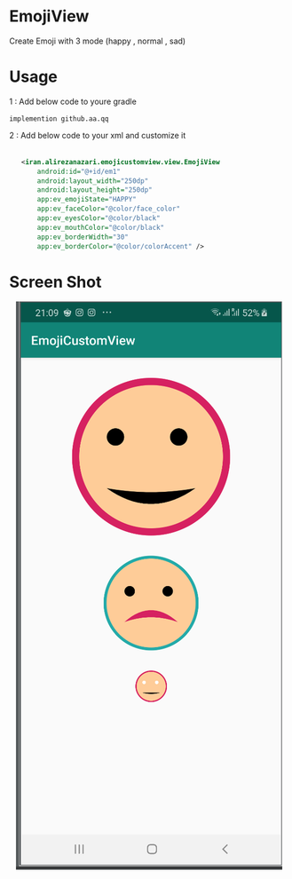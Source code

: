# EmojiView
 Create Emoji with 3 mode (happy , normal , sad)
 
 # Usage 
 
 1 : Add below code to youre gradle
 
 ```
 implemention github.aa.qq
 ```
 
 2 : Add below code to your xml and customize it
 
 ```xml

    <iran.alirezanazari.emojicustomview.view.EmojiView
        android:id="@+id/em1"
        android:layout_width="250dp"
        android:layout_height="250dp"
        app:ev_emojiState="HAPPY"
        app:ev_faceColor="@color/face_color"
        app:ev_eyesColor="@color/black"
        app:ev_mouthColor="@color/black"
        app:ev_borderWidth="30"
        app:ev_borderColor="@color/colorAccent" />

```

# Screen Shot

<p align="center">
<img src="Screen Shot 2019-05-03 at 9.17.21 PM.png"/>  
</p>
